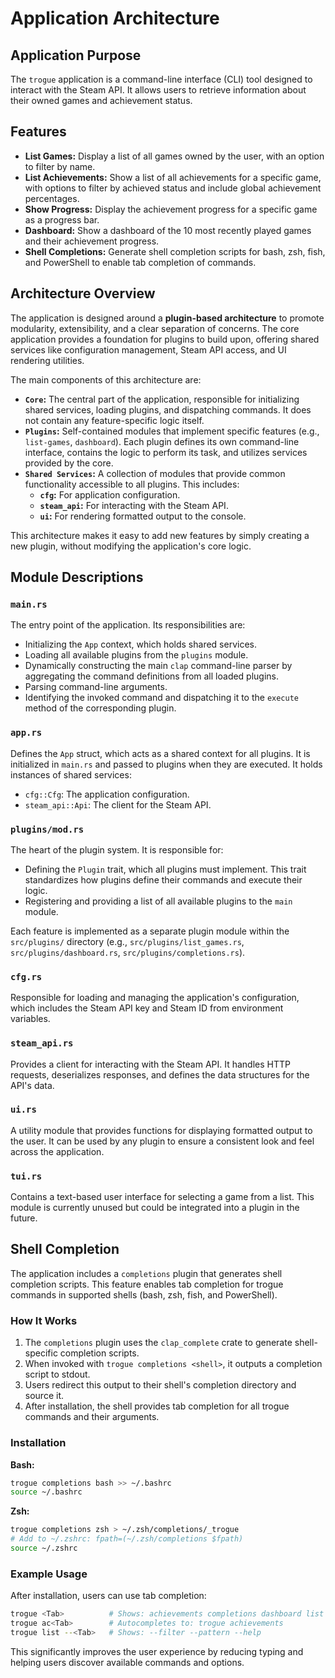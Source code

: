 # Application Architecture

## Application Purpose

The `trogue` application is a command-line interface (CLI) tool designed to interact with the Steam API. It allows users to retrieve information about their owned games and achievement status.

## Features

- **List Games:** Display a list of all games owned by the user, with an option to filter by name.
- **List Achievements:** Show a list of all achievements for a specific game, with options to filter by achieved status and include global achievement percentages.
- **Show Progress:** Display the achievement progress for a specific game as a progress bar.
- **Dashboard:** Show a dashboard of the 10 most recently played games and their achievement progress.
- **Shell Completions:** Generate shell completion scripts for bash, zsh, fish, and PowerShell to enable tab completion of commands.

## Architecture Overview

The application is designed around a **plugin-based architecture** to promote modularity, extensibility, and a clear separation of concerns. The core application provides a foundation for plugins to build upon, offering shared services like configuration management, Steam API access, and UI rendering utilities.

The main components of this architecture are:

- **`Core`:** The central part of the application, responsible for initializing shared services, loading plugins, and dispatching commands. It does not contain any feature-specific logic itself.
- **`Plugins`:** Self-contained modules that implement specific features (e.g., `list-games`, `dashboard`). Each plugin defines its own command-line interface, contains the logic to perform its task, and utilizes services provided by the core.
- **`Shared Services`:** A collection of modules that provide common functionality accessible to all plugins. This includes:
    - **`cfg`:** For application configuration.
    - **`steam_api`:** For interacting with the Steam API.
    - **`ui`:** For rendering formatted output to the console.

This architecture makes it easy to add new features by simply creating a new plugin, without modifying the application's core logic.

## Module Descriptions

### `main.rs`

The entry point of the application. Its responsibilities are:
- Initializing the `App` context, which holds shared services.
- Loading all available plugins from the `plugins` module.
- Dynamically constructing the main `clap` command-line parser by aggregating the command definitions from all loaded plugins.
- Parsing command-line arguments.
- Identifying the invoked command and dispatching it to the `execute` method of the corresponding plugin.

### `app.rs`

Defines the `App` struct, which acts as a shared context for all plugins. It is initialized in `main.rs` and passed to plugins when they are executed. It holds instances of shared services:
- `cfg::Cfg`: The application configuration.
- `steam_api::Api`: The client for the Steam API.

### `plugins/mod.rs`

The heart of the plugin system. It is responsible for:
- Defining the `Plugin` trait, which all plugins must implement. This trait standardizes how plugins define their commands and execute their logic.
- Registering and providing a list of all available plugins to the `main` module.

Each feature is implemented as a separate plugin module within the `src/plugins/` directory (e.g., `src/plugins/list_games.rs`, `src/plugins/dashboard.rs`, `src/plugins/completions.rs`).

### `cfg.rs`

Responsible for loading and managing the application's configuration, which includes the Steam API key and Steam ID from environment variables.

### `steam_api.rs`

Provides a client for interacting with the Steam API. It handles HTTP requests, deserializes responses, and defines the data structures for the API's data.

### `ui.rs`

A utility module that provides functions for displaying formatted output to the user. It can be used by any plugin to ensure a consistent look and feel across the application.

### `tui.rs`

Contains a text-based user interface for selecting a game from a list. This module is currently unused but could be integrated into a plugin in the future.

## Shell Completion

The application includes a `completions` plugin that generates shell completion scripts. This feature enables tab completion for trogue commands in supported shells (bash, zsh, fish, and PowerShell).

### How It Works

1. The `completions` plugin uses the `clap_complete` crate to generate shell-specific completion scripts.
2. When invoked with `trogue completions <shell>`, it outputs a completion script to stdout.
3. Users redirect this output to their shell's completion directory and source it.
4. After installation, the shell provides tab completion for all trogue commands and their arguments.

### Installation

**Bash:**
```bash
trogue completions bash >> ~/.bashrc
source ~/.bashrc
```

**Zsh:**
```bash
trogue completions zsh > ~/.zsh/completions/_trogue
# Add to ~/.zshrc: fpath=(~/.zsh/completions $fpath)
source ~/.zshrc
```

### Example Usage

After installation, users can use tab completion:
```bash
trogue <Tab>          # Shows: achievements completions dashboard list progress
trogue ac<Tab>        # Autocompletes to: trogue achievements
trogue list --<Tab>   # Shows: --filter --pattern --help
```

This significantly improves the user experience by reducing typing and helping users discover available commands and options.